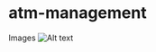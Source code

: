 # atm-management

Images
![Alt text](https://cloud.githubusercontent.com/assets/16730480/18407913/0559b050-773c-11e6-9fa4-2c25b53d6718.PNG "Optional title")

